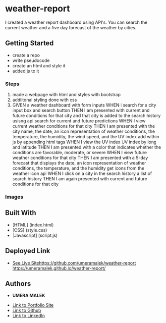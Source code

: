 # weather-report
I created a weather report dashboard using API's. You can search the current weather and a five day forecast of the weather by cities.


## Getting Started

* create a repo
* write pseudocode 
* create an html and style it 
* added js to it

### Steps
1. made a webpage with html and styles with bootstrap 
2. addiitonal styling done with css
3. GIVEN a weather dashboard with form inputs
WHEN I search for a city
    input box and search button
THEN I am presented with current and future conditions for that city and that city is added to the search history
    usisng api search for current and future predictions
WHEN I view current weather conditions for that city
THEN I am presented with the city name, the date, an icon representation of weather conditions, the temperature, the humidity, the wind speed, and the UV index
    add within js by appending html tags
WHEN I view the UV index
     UV index by long and latitude
THEN I am presented with a color that indicates whether the conditions are favorable, moderate, or severe
WHEN I view future weather conditions for that city
THEN I am presented with a 5-day forecast that displays the date, an icon representation of weather conditions, the temperature, and the humidity
    get icons from the weather icon api
WHEN I click on a city in the search history
    a list of search history
THEN I am again presented with current and future conditions for that city

### Images



## Built With

* [HTML] (index.html)
* [CSS] (style.css)
* [Javascript] (script.js)

## Deployed Link

* [See Live Site](#)https://github.com/umeramalek/weather-report
https://umeramalek.github.io/weather-report/



## Authors

* **UMERA MALEK** 

- [Link to Portfolio Site](https://umeramalek.github.io/)
- [Link to Github](https://github.com/umeramalek)
- [Link to LinkedIn](www.linkedin.com/in/umeramalek)

